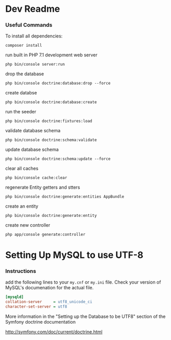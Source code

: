 # Dev Readme

### Useful Commands
To install all dependencies:

```
composer install 
```

run built in PHP 7.1 development web server
```
php bin/console server:run
```

drop the database
```
php bin/console doctrine:database:drop --force
```

create databse
```
php bin/console doctrine:database:create
```

run the seeder
```
php bin/console doctrine:fixtures:load
```

validate database schema
```
php bin/console doctrine:schema:validate
```

update database schema
```
php bin/console doctrine:schema:update --force
```

clear all caches
```
php bin/console cache:clear
```

regenerate Entity getters and stters
```
php bin/console doctrine:generate:entities AppBundle
```

create an entity
```
php bin/console doctrine:generate:entity
```

create new controller
```
php app/console generate:controller
```

# Setting Up MySQL to use UTF-8

### Instructions
add the following lines to your ```my.cnf``` or ```my.ini``` file. Check your version of MySQL's documenation for the actual file.
```ini
[mysqld]
collation-server     = utf8_unicode_ci
character-set-server = utf8           
```




More information in the "Setting up the Database to be UTF8" section of the Symfony doctrine documentation

http://symfony.com/doc/current/doctrine.html

